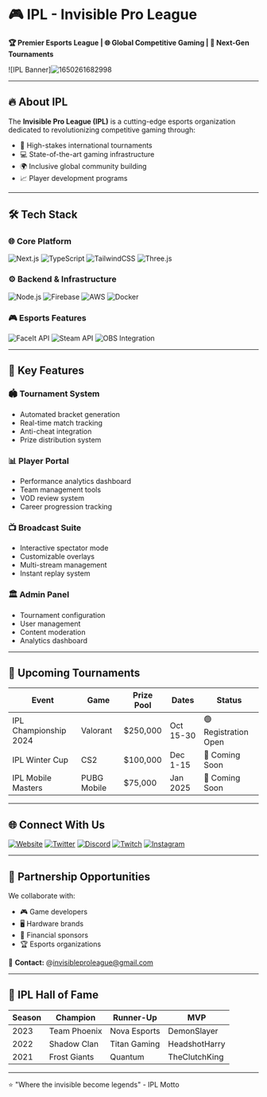 # 🎮 IPL - Invisible Pro League

**🏆 Premier Esports League | 🌐 Global Competitive Gaming | 🚀 Next-Gen Tournaments**

![IPL Banner]![1650261682998](https://github.com/user-attachments/assets/426432e8-f77d-47b1-bba2-f727668ad610)


---

## 🔥 About IPL
The **Invisible Pro League (IPL)** is a cutting-edge esports organization dedicated to revolutionizing competitive gaming through:
- 🏅 High-stakes international tournaments
- 💻 State-of-the-art gaming infrastructure
- 🌍 Inclusive global community building
- 📈 Player development programs

---

## 🛠️ Tech Stack

### 🌐 Core Platform
![Next.js](https://img.shields.io/badge/Next.js-000000?logo=nextdotjs&logoColor=white)
![TypeScript](https://img.shields.io/badge/TypeScript-3178C6?logo=typescript&logoColor=white)
![TailwindCSS](https://img.shields.io/badge/Tailwind_CSS-38B2AC?logo=tailwind-css&logoColor=white)
![Three.js](https://img.shields.io/badge/Three.js-000000?logo=three.js&logoColor=white)

### ⚙️ Backend & Infrastructure
![Node.js](https://img.shields.io/badge/Node.js-339933?logo=nodedotjs&logoColor=white)
![Firebase](https://img.shields.io/badge/Firebase-FFCA28?logo=firebase&logoColor=black)
![AWS](https://img.shields.io/badge/AWS-232F3E?logo=amazonaws&logoColor=white)
![Docker](https://img.shields.io/badge/Docker-2496ED?logo=docker&logoColor=white)

### 🎮 Esports Features
![FaceIt API](https://img.shields.io/badge/FaceIt_API-0052FF?logo=faceit&logoColor=white)
![Steam API](https://img.shields.io/badge/Steam_API-000000?logo=steam&logoColor=white)
![OBS Integration](https://img.shields.io/badge/OBS_Integration-302E31?logo=obsstudio&logoColor=white)

---

## 🚀 Key Features

### 🏟️ Tournament System
- Automated bracket generation
- Real-time match tracking
- Anti-cheat integration
- Prize distribution system

### 📊 Player Portal
- Performance analytics dashboard
- Team management tools
- VOD review system
- Career progression tracking

### 📺 Broadcast Suite
- Interactive spectator mode
- Customizable overlays
- Multi-stream management
- Instant replay system

### 🏛️ Admin Panel
- Tournament configuration
- User management
- Content moderation
- Analytics dashboard

---

## 📌 Upcoming Tournaments

| Event | Game | Prize Pool | Dates | Status |
|-------|------|------------|-------|--------|
| IPL Championship 2024 | Valorant | $250,000 | Oct 15-30 | 🟢 Registration Open |
| IPL Winter Cup | CS2 | $100,000 | Dec 1-15 | 🔴 Coming Soon |
| IPL Mobile Masters | PUBG Mobile | $75,000 | Jan 2025 | 🔴 Coming Soon |

---

## 🌐 Connect With Us

[![Website](https://img.shields.io/badge/Website-1a1a2e?style=for-the-badge&logo=google-chrome&logoColor=white)](https://invisibleproleague.com)
[![Twitter](https://img.shields.io/badge/Twitter-1DA1F2?style=for-the-badge&logo=twitter&logoColor=white)](https://twitter.com/IPL_Esports)
[![Discord](https://img.shields.io/badge/Discord-5865F2?style=for-the-badge&logo=discord&logoColor=white)](https://discord.gg/ipl)
[![Twitch](https://img.shields.io/badge/Twitch-9146FF?style=for-the-badge&logo=twitch&logoColor=white)](https://twitch.tv/ipl_esports)
[![Instagram](https://img.shields.io/badge/Instagram-E4405F?style=for-the-badge&logo=instagram&logoColor=white)](https://instagram.com/ipl_esports)

---

## 🤝 Partnership Opportunities

We collaborate with:
- 🎮 Game developers
- 🖥️ Hardware brands
- 🏦 Financial sponsors
- 🏆 Esports organizations

📧 **Contact:** @invisibleproleague@gmail.com

---

## 🏅 IPL Hall of Fame

| Season | Champion | Runner-Up | MVP |
|--------|----------|-----------|-----|
| 2023 | Team Phoenix | Nova Esports | DemonSlayer |
| 2022 | Shadow Clan | Titan Gaming | HeadshotHarry |
| 2021 | Frost Giants | Quantum | TheClutchKing |

---

⭐ "Where the invisible become legends" - IPL Motto

